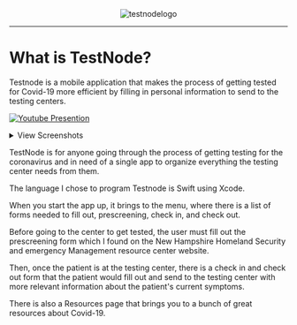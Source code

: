 <div align="center">
<img width="350" alt="testnodelogo" src="https://user-images.githubusercontent.com/67167039/166089832-a80e7b64-bfd0-40a2-916e-1f826c950f86.png" />
</div>
  
  
---

# What is TestNode?
<p>Testnode is a mobile application that makes the process of getting tested for Covid-19 more efficient by filling in personal information to send to the testing centers.</p>


  [![Youtube Presention](https://img.youtube.com/vi/-XP5CEz0Lxs/0.jpg)](https://www.youtube.com/watch?v=-XP5CEz0Lxs)

<details>
<summary>
View Screenshots
</summary>

<img src=docs/home.png width="225">
<img src=docs/checkin.png width="225">
<img src=docs/patientinfo.png width="225">
<img src=docs/resources.png width="225">
  
</details>

<p> TestNode is for anyone going through the process of getting testing for the coronavirus and in need of a single app to organize everything the testing center needs from them. 

The language I chose to program Testnode is Swift using Xcode.

When you start the app up, it brings to the menu, where there is a list of forms needed to fill out, prescreening, check in, and check out.

Before going to the center to get tested, the user must fill out the prescreening form which I found on the New Hampshire Homeland Security and emergency Management resource center website.
  
Then, once the patient is at the testing center, there is a check in and check out form that the patient would fill out and send to the testing center with more relevant information about the patient's current symptoms.
  
There is also a Resources page that brings you to a bunch of great resources about Covid-19.
</p>
